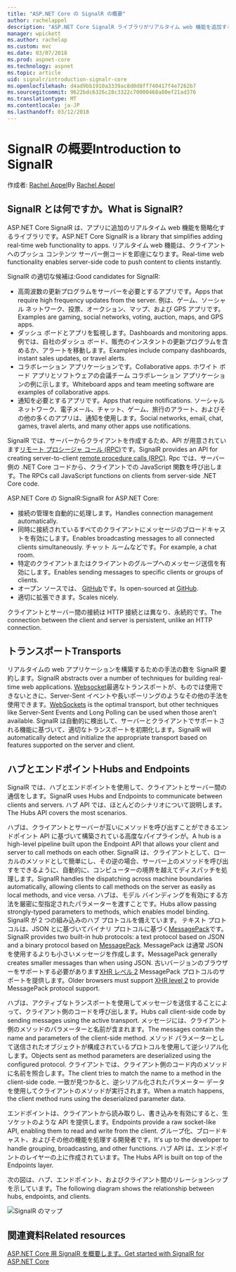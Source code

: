```yaml
---
title: "ASP.NET Core の SignalR の概要"
author: rachelappel
description: "ASP.NET Core SignalR ライブラリがリアルタイム web 機能を追加するアプリを簡略化する方法について説明します。"
manager: wpickett
ms.author: rachelap
ms.custom: mvc
ms.date: 03/07/2018
ms.prod: aspnet-core
ms.technology: aspnet
ms.topic: article
uid: signalr/introduction-signalr-core
ms.openlocfilehash: d4ad9bb1910a3339ac8d0d8ff740417f4e7262b7
ms.sourcegitcommit: 9622bdc6326c28c3322c70000468a80ef21ad376
ms.translationtype: MT
ms.contentlocale: ja-JP
ms.lasthandoff: 03/12/2018
---
```

# <a name="introduction-to-signalr"></a><span data-ttu-id="20ecb-103">SignalR の概要</span><span class="sxs-lookup"><span data-stu-id="20ecb-103">Introduction to SignalR</span></span>

<span data-ttu-id="20ecb-104">作成者: [Rachel Appel](https://twitter.com/rachelappel)</span><span class="sxs-lookup"><span data-stu-id="20ecb-104">By [Rachel Appel](https://twitter.com/rachelappel)</span></span>

## <a name="what-is-signalr"></a><span data-ttu-id="20ecb-105">SignalR とは何ですか。</span><span class="sxs-lookup"><span data-stu-id="20ecb-105">What is SignalR?</span></span>

<span data-ttu-id="20ecb-106">ASP.NET Core SignalR は、アプリに追加のリアルタイム web 機能を簡略化するライブラリです。</span><span class="sxs-lookup"><span data-stu-id="20ecb-106">ASP.NET Core SignalR is a library that simplifies adding real-time web functionality to apps.</span></span> <span data-ttu-id="20ecb-107">リアルタイム web 機能は、クライアントへのプッシュ コンテンツ サーバー側コードを即座になります。</span><span class="sxs-lookup"><span data-stu-id="20ecb-107">Real-time web functionality enables server-side code to push content to clients instantly.</span></span>

<span data-ttu-id="20ecb-108">SignalR の適切な候補は:</span><span class="sxs-lookup"><span data-stu-id="20ecb-108">Good candidates for SignalR:</span></span>

* <span data-ttu-id="20ecb-109">高周波数の更新プログラムをサーバーを必要とするアプリです。</span><span class="sxs-lookup"><span data-stu-id="20ecb-109">Apps that require high frequency updates from the server.</span></span> <span data-ttu-id="20ecb-110">例は、ゲーム、ソーシャル ネットワーク、投票、オークション、マップ、および GPS アプリです。</span><span class="sxs-lookup"><span data-stu-id="20ecb-110">Examples are gaming, social networks, voting, auction, maps, and GPS apps.</span></span>
* <span data-ttu-id="20ecb-111">ダッシュ ボードとアプリを監視します。</span><span class="sxs-lookup"><span data-stu-id="20ecb-111">Dashboards and monitoring apps.</span></span> <span data-ttu-id="20ecb-112">例では、自社のダッシュ ボード、販売のインスタントの更新プログラムを含めるか、アラートを移動します。</span><span class="sxs-lookup"><span data-stu-id="20ecb-112">Examples include company dashboards, instant sales updates, or travel alerts.</span></span>
* <span data-ttu-id="20ecb-113">コラボレーション アプリケーションです。</span><span class="sxs-lookup"><span data-stu-id="20ecb-113">Collaborative apps.</span></span> <span data-ttu-id="20ecb-114">ホワイト ボード アプリとソフトウェアの会議チーム コラボレーション アプリケーションの例に示します。</span><span class="sxs-lookup"><span data-stu-id="20ecb-114">Whiteboard apps and team meeting software are examples of collaborative apps.</span></span>
* <span data-ttu-id="20ecb-115">通知を必要とするアプリです。</span><span class="sxs-lookup"><span data-stu-id="20ecb-115">Apps that require notifications.</span></span> <span data-ttu-id="20ecb-116">ソーシャル ネットワーク、電子メール、チャット、ゲーム、旅行のアラート、およびその他の多くのアプリは、通知を使用します。</span><span class="sxs-lookup"><span data-stu-id="20ecb-116">Social networks, email, chat, games, travel alerts, and many other apps use notifications.</span></span>

<span data-ttu-id="20ecb-117">SignalR では、サーバーからクライアントを作成するため、API が用意されています[リモート プロシージャ コール (RPC)](https://wikipedia.org/wiki/Remote_procedure_call)です。</span><span class="sxs-lookup"><span data-stu-id="20ecb-117">SignalR provides an API for creating server-to-client [remote procedure calls (RPC)](https://wikipedia.org/wiki/Remote_procedure_call).</span></span> <span data-ttu-id="20ecb-118">Rpc では、サーバー側の .NET Core コードから、クライアントでの JavaScript 関数を呼び出します。</span><span class="sxs-lookup"><span data-stu-id="20ecb-118">The RPCs call JavaScript functions on clients from server-side .NET Core code.</span></span>

<span data-ttu-id="20ecb-119">ASP.NET Core の SignalR:</span><span class="sxs-lookup"><span data-stu-id="20ecb-119">SignalR for ASP.NET Core:</span></span>

* <span data-ttu-id="20ecb-120">接続の管理を自動的に処理します。</span><span class="sxs-lookup"><span data-stu-id="20ecb-120">Handles connection management automatically.</span></span>
* <span data-ttu-id="20ecb-121">同時に接続されているすべてのクライアントにメッセージのブロードキャストを有効にします。</span><span class="sxs-lookup"><span data-stu-id="20ecb-121">Enables broadcasting messages to all connected clients simultaneously.</span></span> <span data-ttu-id="20ecb-122">チャット ルームなどです。</span><span class="sxs-lookup"><span data-stu-id="20ecb-122">For example, a chat room.</span></span>
* <span data-ttu-id="20ecb-123">特定のクライアントまたはクライアントのグループへのメッセージ送信を有効にします。</span><span class="sxs-lookup"><span data-stu-id="20ecb-123">Enables sending messages to specific clients or groups of clients.</span></span>
* <span data-ttu-id="20ecb-124">オープン ソースでは、 [GitHub](https://github.com/aspnet/signalr)です。</span><span class="sxs-lookup"><span data-stu-id="20ecb-124">Is open-sourced at [GitHub](https://github.com/aspnet/signalr).</span></span>
* <span data-ttu-id="20ecb-125">適切に拡張できます。</span><span class="sxs-lookup"><span data-stu-id="20ecb-125">Scales nicely.</span></span>

<span data-ttu-id="20ecb-126">クライアントとサーバー間の接続は HTTP 接続とは異なり、永続的です。</span><span class="sxs-lookup"><span data-stu-id="20ecb-126">The connection between the client and server is persistent, unlike an HTTP connection.</span></span>

## <a name="transports"></a><span data-ttu-id="20ecb-127">トランスポート</span><span class="sxs-lookup"><span data-stu-id="20ecb-127">Transports</span></span>

<span data-ttu-id="20ecb-128">リアルタイムの web アプリケーションを構築するための手法の数を SignalR 要約します。</span><span class="sxs-lookup"><span data-stu-id="20ecb-128">SignalR abstracts over a number of techniques for building real-time web applications.</span></span> <span data-ttu-id="20ecb-129">[Websocket](https://tools.ietf.org/html/rfc7118)最適なトランスポートが、ものでは使用できないときに、Server-Sent イベントや長いポーリングのようなその他の手法を使用できます。</span><span class="sxs-lookup"><span data-stu-id="20ecb-129">[WebSockets](https://tools.ietf.org/html/rfc7118) is the optimal transport, but other techniques like Server-Sent Events and Long Polling can be used when those aren't available.</span></span> <span data-ttu-id="20ecb-130">SignalR は自動的に検出して、サーバーとクライアントでサポートされる機能に基づいて、適切なトランスポートを初期化します。</span><span class="sxs-lookup"><span data-stu-id="20ecb-130">SignalR will automatically detect and initialize the appropriate transport based on features supported on the server and client.</span></span>

## <a name="hubs-and-endpoints"></a><span data-ttu-id="20ecb-131">ハブとエンドポイント</span><span class="sxs-lookup"><span data-stu-id="20ecb-131">Hubs and Endpoints</span></span>

<span data-ttu-id="20ecb-132">SignalR では、ハブとエンドポイントを使用して、クライアントとサーバー間の通信をします。</span><span class="sxs-lookup"><span data-stu-id="20ecb-132">SignalR uses Hubs and Endpoints to communicate between clients and servers.</span></span> <span data-ttu-id="20ecb-133">ハブ API では、ほとんどのシナリオについて説明します。</span><span class="sxs-lookup"><span data-stu-id="20ecb-133">The Hubs API covers the most scenarios.</span></span>

<span data-ttu-id="20ecb-134">ハブは、クライアントとサーバーが互いにメソッドを呼び出すことができるエンドポイント API に基づいて構築されている高度なパイプラインが。</span><span class="sxs-lookup"><span data-stu-id="20ecb-134">A hub is a high-level pipeline built upon the Endpoint API that allows your client and server to call methods on each other.</span></span> <span data-ttu-id="20ecb-135">SignalR は、クライアントとして、ローカルのメソッドとして簡単にし、その逆の場合、サーバー上のメソッドを呼び出すをできるように、自動的に、コンピューターの境界を越えてディスパッチを処理します。</span><span class="sxs-lookup"><span data-stu-id="20ecb-135">SignalR handles the dispatching across machine boundaries automatically, allowing clients to call methods on the server as easily as local methods, and vice versa.</span></span> <span data-ttu-id="20ecb-136">ハブは、モデル バインディングを有効にする方法を厳密に型指定されたパラメーターを渡すことです。</span><span class="sxs-lookup"><span data-stu-id="20ecb-136">Hubs allow passing strongly-typed parameters to methods, which enables model binding.</span></span> <span data-ttu-id="20ecb-137">SignalR が 2 つの組み込みのハブ プロトコルを備えています。 テキスト プロトコルは、JSON とに基づいてバイナリ プロトコルに基づく[MessagePack](https://msgpack.org/)です。</span><span class="sxs-lookup"><span data-stu-id="20ecb-137">SignalR provides two built-in hub protocols: a text protocol based on JSON and a binary protocol based on [MessagePack](https://msgpack.org/).</span></span>  <span data-ttu-id="20ecb-138">MessagePack は通常 JSON を使用するよりも小さいメッセージを作成します。</span><span class="sxs-lookup"><span data-stu-id="20ecb-138">MessagePack generally creates smaller messages than when using JSON.</span></span> <span data-ttu-id="20ecb-139">古いバージョンのブラウザーをサポートする必要があります[XHR レベル 2](https://caniuse.com/#feat=xhr2) MessagePack プロトコルのサポートを提供します。</span><span class="sxs-lookup"><span data-stu-id="20ecb-139">Older browsers must support [XHR level 2](https://caniuse.com/#feat=xhr2) to provide MessagePack protocol support.</span></span>

<span data-ttu-id="20ecb-140">ハブは、アクティブなトランスポートを使用してメッセージを送信することによって、クライアント側のコードを呼び出します。</span><span class="sxs-lookup"><span data-stu-id="20ecb-140">Hubs call client-side code by sending messages using the active transport.</span></span> <span data-ttu-id="20ecb-141">メッセージには、クライアント側のメソッドのパラメーターと名前が含まれます。</span><span class="sxs-lookup"><span data-stu-id="20ecb-141">The messages contain the name and parameters of the client-side method.</span></span> <span data-ttu-id="20ecb-142">メソッド パラメーターとして送信されたオブジェクトが構成されているプロトコルを使用して逆シリアル化します。</span><span class="sxs-lookup"><span data-stu-id="20ecb-142">Objects sent as method parameters are deserialized using the configured protocol.</span></span> <span data-ttu-id="20ecb-143">クライアントでは、クライアント側のコード内のメソッドに名前を照合します。</span><span class="sxs-lookup"><span data-stu-id="20ecb-143">The client tries to match the name to a method in the client-side code.</span></span> <span data-ttu-id="20ecb-144">一致が見つかると、逆シリアル化されたパラメーター データを使用してクライアントのメソッドが実行されます。</span><span class="sxs-lookup"><span data-stu-id="20ecb-144">When a match happens, the client method runs using the deserialized parameter data.</span></span>

<span data-ttu-id="20ecb-145">エンドポイントは、クライアントから読み取りし、書き込みを有効にすると、生ソケットのような API を提供します。</span><span class="sxs-lookup"><span data-stu-id="20ecb-145">Endpoints provide a raw socket-like API, enabling them to read and write from the client.</span></span> <span data-ttu-id="20ecb-146">グループ化、ブロードキャスト、およびその他の機能を処理する開発者です。</span><span class="sxs-lookup"><span data-stu-id="20ecb-146">It's up to the developer to handle grouping, broadcasting, and other functions.</span></span> <span data-ttu-id="20ecb-147">ハブ API は、エンドポイントのレイヤーの上に作成されています。</span><span class="sxs-lookup"><span data-stu-id="20ecb-147">The Hubs API is built on top of the Endpoints layer.</span></span>

<span data-ttu-id="20ecb-148">次の図は、ハブ、エンドポイント、およびクライアント間のリレーションシップを示しています。</span><span class="sxs-lookup"><span data-stu-id="20ecb-148">The following diagram shows the relationship between hubs, endpoints, and clients.</span></span>

![SignalR のマップ](introduction-signalr-core/_static/signalr-core-architecture.png)

## <a name="related-resources"></a><span data-ttu-id="20ecb-150">関連資料</span><span class="sxs-lookup"><span data-stu-id="20ecb-150">Related resources</span></span>

[<span data-ttu-id="20ecb-151">ASP.NET Core 用 SignalR を概要します。</span><span class="sxs-lookup"><span data-stu-id="20ecb-151">Get started with SignalR for ASP.NET Core</span></span>](xref:signalr/get-started-signalr-core)

